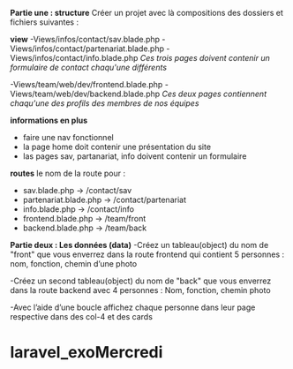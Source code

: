 **Partie une : structure**
Créer un projet avec là compositions des dossiers et fichiers suivantes :

**view**
-Views/infos/contact/sav.blade.php
-Views/infos/contact/partenariat.blade.php
-Views/infos/contact/info.blade.php
*Ces trois pages doivent contenir un formulaire de contact chaqu'une différents* 

-Views/team/web/dev/frontend.blade.php
-Views/team/web/dev/backend.blade.php
*Ces deux pages contiennent chaqu'une des profils des membres de nos équipes*

**informations en plus**
- faire une nav fonctionnel 
- la page home doit contenir une présentation du site
- las pages sav, partanariat, info doivent contenir un formulaire

**routes**
le nom de la route pour : 
- sav.blade.php -> /contact/sav
- partenariat.blade.php -> /contact/partenariat
- info.blade.php -> /contact/info
- frontend.blade.php -> /team/front
- backend.blade.php -> /team/back


 **Partie deux : Les données (data)**
-Créez un tableau(object) du nom de "front" que vous enverrez dans la route frontend qui contient 5 personnes : nom, fonction, chemin d’une photo 

-Créez un second tableau(object) du nom de "back"  que vous enverrez dans la route backend avec 4 personnes : Nom, fonction, chemin photo 

-Avec l’aide d’une boucle affichez chaque personne dans leur page respective dans des col-4 et des cards
# laravel_exoMercredi
